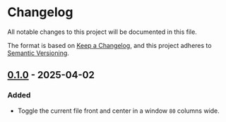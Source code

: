# Changelog

All notable changes to this project will be documented in this file.

The format is based on [Keep a Changelog][changelog], and this project adheres to [Semantic Versioning][semver].

## [0.1.0] - 2025-04-02

### Added

- Toggle the current file front and center in a window `80` columns wide.

<!-- a collection of links -->

[changelog]: https://keepachangelog.com/en/1.1.0/
[semver]: https://semver.org/spec/v2.0.0.html

<!-- a collection of releases -->

[0.1.0]: https://github.com/zimeg/newsflash.nvim/releases/tag/v0.1.0
